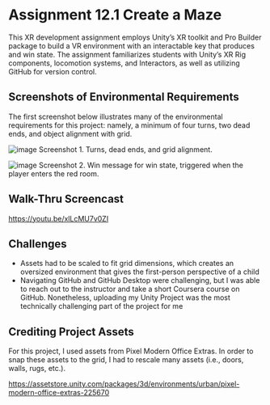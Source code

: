 # Assignment 12.1 Create a Maze
This XR development assignment employs Unity’s XR toolkit and Pro Builder package to build a VR environment with an interactable key that produces and win state. The assignment familiarizes students with Unity’s XR Rig components, locomotion systems, and Interactors, as well as utilizing GitHub for version control.

## Screenshots of Environmental Requirements
The first screenshot below illustrates many of the environmental requirements for this project:  namely, a minimum of four turns, two dead ends, and object alignment with grid.

![image](https://user-images.githubusercontent.com/6969947/236836873-d0aebbe1-5a03-4ba6-84e9-909e975737f9.png)
Screenshot 1. Turns, dead ends, and grid alignment.

![image](https://user-images.githubusercontent.com/6969947/236836998-c82b5f81-e598-40a0-a90d-718fa08c44a4.png)
Screenshot 2.  Win message for win state, triggered when the player enters the red room.

## Walk-Thru Screencast
https://youtu.be/xlLcMU7v0ZI

## Challenges
-	Assets had to be scaled to fit grid dimensions, which creates an oversized environment that gives the first-person perspective of a child
-	Navigating GitHub and GitHub Desktop were challenging, but I was able to reach out to the instructor and take a short Coursera course on GitHub.  Nonetheless, uploading my Unity Project was the most technically challenging part of the project for me

## Crediting Project Assets
For this project, I used assets from Pixel Modern Office Extras.  In order to snap these assets to the grid, I had to rescale many assets (i.e., doors, walls, rugs, etc.).  

https://assetstore.unity.com/packages/3d/environments/urban/pixel-modern-office-extras-225670
